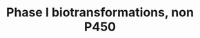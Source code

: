 ---
annotations:
- id: PW:0000376
  parent: regulatory pathway
  type: Pathway Ontology
  value: cytochrome P450-independent phase I biotransformation pathway
authors:
- MaintBot
- Khanspers
- Mkutmon
- Larsgw
description: This pathway lists several phase 1 biotransformations and their related
  enzymes.
last-edited: 2023-02-01
organisms:
- Bos taurus
redirect_from:
- /index.php/Pathway:WP1021
- /instance/WP1021
- /instance/WP1021_rr125260
revision: r125260
schema-jsonld:
- '@context': https://schema.org/
  '@id': https://wikipathways.github.io/pathways/WP1021.html
  '@type': Dataset
  creator:
    '@type': Organization
    name: WikiPathways
  description: This pathway lists several phase 1 biotransformations and their related
    enzymes.
  keywords:
  - CES1
  - CES2
  - CES5A
  - ESD
  - LIPA
  - PON1
  - PON2
  - PON3
  - Phosphoric acid esters
  - amides
  - carboxylic acid esters
  - thio esters
  license: CC0
  name: Phase I biotransformations, non P450
seo: CreativeWork
title: Phase I biotransformations, non P450
wpid: WP1021
---